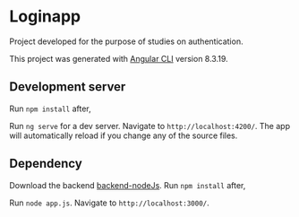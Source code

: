 # Loginapp

Project developed for the purpose of studies on authentication.

This project was generated with [Angular CLI](https://github.com/angular/angular-cli) version 8.3.19.

## Development server

Run `npm install` after,

Run `ng serve` for a dev server. Navigate to `http://localhost:4200/`. The app will automatically reload if you change any of the source files.

## Dependency

Download the backend [backend-nodeJs](https://github.com/Raiosilva/auth_test). Run `npm install` after,

Run `node app.js`. Navigate to `http://localhost:3000/`.

